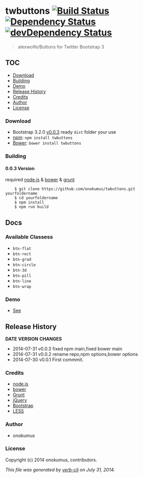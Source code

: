 # twbuttons  [![Build Status](https://travis-ci.org/onokumus/twbuttons.png)](https://travis-ci.org/onokumus/twbuttons) [![Dependency Status](https://david-dm.org/onokumus/twbuttons.svg?theme=shields.io)](https://david-dm.org/onokumus/twbuttons) [![devDependency Status](https://david-dm.org/onokumus/twbuttons/dev-status.svg?theme=shields.io)](https://david-dm.org/onokumus/twbuttons#info=devDependencies)

> alexwolfe/Buttons for Twitter Bootstrap 3

## TOC
  * [Download](#download)
  * [Building](#building)
  * [Demo](#demo)
  * [Release History](#release-history)
  * [Credits](#credits)
  * [Author](#author)
  * [License](#license)

### Download
* Bootstrap 3.2.0 [v0.0.3](https://github.com/onokumus/twbuttons/archive/master.zip)
ready `dist` folder your use
* [npm](https://www.npmjs.org/): `npm install twbuttons`
* [Bower](http://bower.io/): `bower install twbuttons`



### Building

#### 0.0.3 Version
required [node.js](http://nodejs.org/) & [bower](http://bower.io/) & [grunt](http://gruntjs.com/getting-started)

```shell
    $ git clone https://github.com/onokumus/twbuttons.git yourfoldername
    $ cd yourfoldername
    $ npm install
    $ npm run build
``` 


## Docs
### Available Classess
* `btn-flat`
* `btn-rect`
* `btn-grad`
* `btn-circle`
* `btn-3d`
* `btn-pill`
* `btn-line`
* `btn-wrap`

### Demo
 * [See](http://onokumus.github.io/twbuttons/)


## Release History
**DATE**       **VERSION**   **CHANGES**                          
* 2014-07-31   v0.0.3        fixed npm main,fixed bower main      
* 2014-07-31   v0.0.2        rename repo,npm options,bower options
* 2014-07-30   v0.0.1        First commmit.                       



### Credits
 * [node.js](http://nodejs.org/)
 * [bower](http://bower.io/)
 * [Grunt](http://gruntjs.com/)
 * [jQuery](http://jquery.com/)
 * [Bootstrap](http://getbootstrap.com/)
 * [LESS](http://lesscss.org/)

### Author
 * onokumus

### License
Copyright (c) 2014 onokumus, contributors.  


_This file was generated by [verb-cli](https://github.com/assemble/verb-cli) on July 31, 2014._
